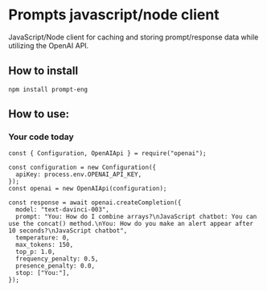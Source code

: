 # Prompts javascript/node client

JavaScript/Node client for caching and storing prompt/response data while utilizing the OpenAI API.

## How to install

`npm install prompt-eng`

## How to use:
### Your code today
```
const { Configuration, OpenAIApi } = require("openai");

const configuration = new Configuration({
  apiKey: process.env.OPENAI_API_KEY,
});
const openai = new OpenAIApi(configuration);

const response = await openai.createCompletion({
  model: "text-davinci-003",
  prompt: "You: How do I combine arrays?\nJavaScript chatbot: You can use the concat() method.\nYou: How do you make an alert appear after 10 seconds?\nJavaScript chatbot",
  temperature: 0,
  max_tokens: 150,
  top_p: 1.0,
  frequency_penalty: 0.5,
  presence_penalty: 0.0,
  stop: ["You:"],
});
```
